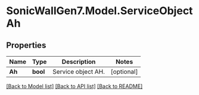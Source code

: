 # SonicWallGen7.Model.ServiceObjectAh

## Properties

Name | Type | Description | Notes
------------ | ------------- | ------------- | -------------
**Ah** | **bool** | Service object AH. | [optional] 

[[Back to Model list]](../README.md#documentation-for-models) [[Back to API list]](../README.md#documentation-for-api-endpoints) [[Back to README]](../README.md)

